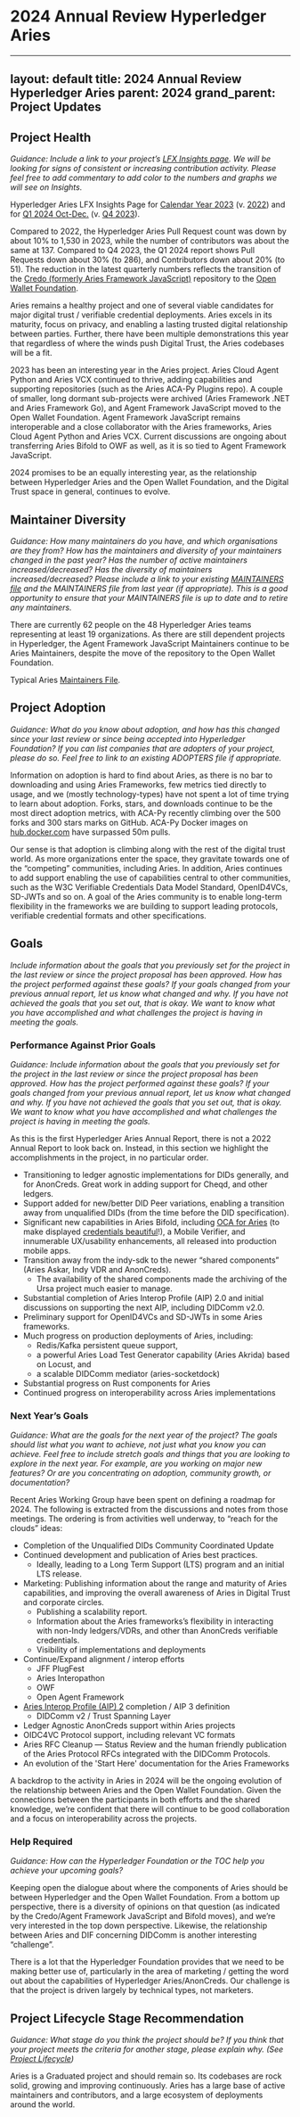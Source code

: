 # 2024 Annual Review Hyperledger Aries

---
layout: default
title: 2024 Annual Review Hyperledger Aries
parent: 2024
grand_parent: Project Updates
---

## Project Health

_Guidance: Include a link to your project’s [LFX Insights page](https://insights-v2.lfx.linuxfoundation.org/projects). We will be looking for signs of consistent or increasing contribution activity. Please feel free to add commentary to add color to the numbers and graphs we will see on Insights._

Hyperledger Aries LFX Insights Page for [Calendar Year 2023](https://insights.lfx.linuxfoundation.org/foundation/hyp/overview?project=aries&repository=all&dateFilters=2023-01-01%20to%202023-12-31&dateRange=2023-01-01%20to%202023-12-31&compare=PP&granularity=month&hideBots=true) (v. [2022](https://insights.lfx.linuxfoundation.org/foundation/hyp/overview?project=aries&repository=all&dateFilters=2022-01-01%20to%202022-12-31&dateRange=2022-01-01%20to%202022-12-31&compare=PP&granularity=month&hideBots=true))  and for [Q1 2024 Oct-Dec.](https://insights.lfx.linuxfoundation.org/foundation/hyp/overview?project=aries&repository=all&dateFilters=2023-10-01%20to%202023-12-31&dateRange=2023-10-01%20to%202023-12-31&compare=PP&granularity=month&hideBots=true) (v. [Q4 2023](https://insights.lfx.linuxfoundation.org/foundation/hyp/overview?project=aries&repository=all&dateFilters=2023-07-01%20to%202023-09-30&dateRange=2023-07-01%20to%202023-09-30&compare=PP&granularity=month&hideBots=true)).

Compared to 2022, the Hyperledger Aries Pull Request count was down by about 10% to 1,530 in 2023, while the number of contributors was about the same at 137. Compared to Q4 2023, the Q1 2024 report shows Pull Requests down about 30% (to 286), and Contributors down about 20% (to 51). The reduction in the latest quarterly numbers reflects the transition of the [Credo (formerly Aries Framework JavaScript)](https://github.com/openwallet-foundation/credo-ts) repository to the [Open Wallet Foundation](https://openwallet.foundation/).

Aries remains a healthy project and one of several viable candidates for major digital trust / verifiable credential deployments. Aries excels in its maturity, focus on privacy, and enabling a lasting trusted digital relationship between parties. Further, there have been multiple demonstrations this year that regardless of where the winds push Digital Trust, the Aries codebases will be a fit.

2023 has been an interesting year in the Aries project. Aries Cloud Agent Python and Aries VCX continued to thrive, adding capabilities and supporting repositories (such as the Aries ACA-Py Plugins repo). A couple of smaller, long dormant sub-projects were archived (Aries Framework .NET and Aries Framework Go), and Agent Framework JavaScript moved to the Open Wallet Foundation. Agent Framework JavaScript remains interoperable and a close collaborator with the Aries frameworks, Aries Cloud Agent Python and Aries VCX. Current discussions are ongoing about transferring Aries Bifold to OWF as well, as it is so tied to Agent Framework JavaScript.

2024 promises to be an equally interesting year, as the relationship between Hyperledger Aries and the Open Wallet Foundation, and the Digital Trust space in general, continues to evolve.

## Maintainer Diversity

_Guidance: How many maintainers do you have, and which organisations are they from? How has the maintainers and diversity of your maintainers changed in the past year? Has the number of active maintainers increased/decreased? Has the diversity of maintainers increased/decreased? Please include a link to your existing [MAINTAINERS file](https://github.com/hyperledger/toc/blob/gh-pages/guidelines/MAINTAINERS-guidelines.md) and the MAINTAINERS file from last year (if appropriate). This is a good opportunity to ensure that your MAINTAINERS file is up to date and to retire any maintainers._

There are currently 62 people on the 48 Hyperledger Aries teams representing at least 19 organizations. As there are still dependent projects in Hyperledger, the Agent Framework JavaScript Maintainers continue to be Aries Maintainers, despite the move of the repository to the Open Wallet Foundation.

Typical Aries [Maintainers File](https://github.com/hyperledger/aries-cloudagent-python/blob/main/MAINTAINERS.md).

## Project Adoption

_Guidance: What do you know about adoption, and how has this changed since your last review or since being accepted into Hyperledger Foundation? If you can list companies that are adopters of your project, please do so. Feel free to link to an existing ADOPTERS file if appropriate._

Information on adoption is hard to find about Aries, as there is no bar to downloading and using Aries Frameworks, few metrics tied directly to usage, and we (mostly technology-types) have not spent a lot of time trying to learn about adoption. Forks, stars, and downloads continue to be the most direct adoption metrics, with ACA-Py recently climbing over the 500 forks and 300 stars marks on GitHub. ACA-Py Docker images on [hub.docker.com](https://hub.docker.com/r/bcgovimages/aries-cloudagent) have surpassed 50m pulls.

Our sense is that adoption is climbing along with the rest of the digital trust world. As more organizations enter the space, they gravitate towards one of the “competing” communities, including Aries. In addition, Aries continues to add support enabling the use of capabilities central to other communities, such as the W3C Verifiable Credentials Data Model Standard, OpenID4VCs, SD-JWTs and so on. A goal of the Aries community is to enable long-term flexibility in the frameworks we are building to support leading protocols, verifiable credential formats and other specifications.

## Goals

_Include information about the goals that you previously set for the project in the last review or since the project proposal has been approved. How has the project performed against these goals? If your goals changed from your previous annual report, let us know what changed and why. If you have not achieved the goals that you set out, that is okay. We want to know what you have accomplished and what challenges the project is having in meeting the goals._

### Performance Against Prior Goals

_Guidance: Include information about the goals that you previously set for the project in the last review or since the project proposal has been approved. How has the project performed against these goals? If your goals changed from your previous annual report, let us know what changed and why. If you have not achieved the goals that you set out, that is okay. We want to know what you have accomplished and what challenges the project is having in meeting the goals._

As this is the first Hyperledger Aries Annual Report, there is not a 2022 Annual Report to look back on. Instead, in this section we highlight the accomplishments in the project, in no particular order.

* Transitioning to ledger agnostic implementations for DIDs generally, and for AnonCreds. Great work in adding support for Cheqd, and other ledgers.
* Support added for new/better DID Peer variations, enabling a transition away from unqualified DIDs (from the time before the DID specification).
* Significant new capabilities in Aries Bifold, including [OCA for Aries](https://github.com/hyperledger/toc/blob/gh-pages/project-reports/2023/2023-Q3-Hyperledger-Aries.md) (to make displayed [credentials beautiful](https://github.com/hyperledger/aries-rfcs/blob/main/features/0755-oca-for-aries/README.md)!), a Mobile Verifier, and innumerable UX/usability enhancements, all released into production mobile apps.
* Transition away from the indy-sdk to the newer “shared components” (Aries Askar, Indy VDR and AnonCreds).
    * The availability of the shared components made the archiving of the Ursa project much easier to manage.
* Substantial completion of Aries Interop Profile (AIP) 2.0 and initial discussions on supporting the next AIP, including DIDComm v2.0.
* Preliminary support for OpenID4VCs and SD-JWTs in some Aries frameworks.
* Much progress on production deployments of Aries, including:
    * Redis/Kafka persistent queue support,
    * a powerful Aries Load Test Generator capability (Aries Akrida) based on Locust, and
    * a scalable DIDComm mediator (aries-socketdock)
* Substantial progress on Rust components for Aries
* Continued progress on interoperability across Aries implementations

### Next Year’s Goals

_Guidance: What are the goals for the next year of the project? The goals should list what you want to achieve, not just what you know you can achieve. Feel free to include stretch goals and things that you are looking to explore in the next year. For example, are you working on major new features? Or are you concentrating on adoption, community growth, or documentation?_

Recent Aries Working Group have been spent on defining a roadmap for 2024. The following is extracted from the discussions and notes from those meetings. The ordering is from activities well underway, to “reach for the clouds” ideas:

* Completion of the Unqualified DIDs Community Coordinated Update
* Continued development and publication of Aries best practices.
    * Ideally, leading to a Long Term Support (LTS) program and an initial LTS release.
* Marketing: Publishing information about the range and maturity of Aries capabilities, and improving the overall awareness of Aries in Digital Trust and corporate circles.
    * Publishing a scalability report.
    * Information about the Aries frameworks’s flexibility in interacting with non-Indy ledgers/VDRs, and other than AnonCreds verifiable credentials.
    * Visibility of implementations and deployments
* Continue/Expand alignment / interop efforts
    * JFF PlugFest
    * Aries Interopathon
    * OWF
    * Open Agent Framework
* [Aries Interop Profile (AIP) 2](https://github.com/hyperledger/aries-rfcs/blob/main/concepts/0302-aries-interop-profile/README.md) completion / AIP 3 definition
    * DIDComm v2 / Trust Spanning Layer
* Ledger Agnostic AnonCreds support within Aries projects
* OIDC4VC Protocol support, including relevant VC formats
* Aries RFC Cleanup — Status Review and the human friendly publication of the Aries Protocol RFCs integrated with the DIDComm Protocols.
* An evolution of the 'Start Here' documentation for the Aries Frameworks

A backdrop to the activity in Aries in 2024 will be the ongoing evolution of the relationship between Aries and the Open Wallet Foundation. Given the connections between the participants in both efforts and the shared knowledge, we’re confident that there will continue to be good collaboration and a focus on interoperability across the projects.

### Help Required

_Guidance: How can the Hyperledger Foundation or the TOC help you achieve your upcoming goals?_

Keeping open the dialogue about where the components of Aries should be between Hyperledger and the Open Wallet Foundation. From a bottom up perspective, there is a diversity of opinions on that question (as indicated by the Credo/Agent Framework JavaScript and Bifold moves), and we’re very interested in the top down perspective. Likewise, the relationship between Aries and DIF concerning DIDComm is another interesting “challenge”.

There is a lot that the Hyperledger Foundation provides that we need to be making better use of, particularly in the area of marketing / getting the word out about the capabilities of Hyperledger Aries/AnonCreds. Our challenge is that the project is driven largely by technical types, not marketers.

## Project Lifecycle Stage Recommendation

_Guidance: What stage do you think the project should be? If you think that your project meets the criteria for another stage, please explain why. (See [Project Lifecycle](https://github.com/hyperledger/toc/blob/gh-pages/governing-documents/project-lifecycle.md))_

Aries is a Graduated project and should remain so. Its codebases are rock solid, growing and improving continuously. Aries has a large base of active maintainers and contributors, and a large ecosystem of deployments around the world.
